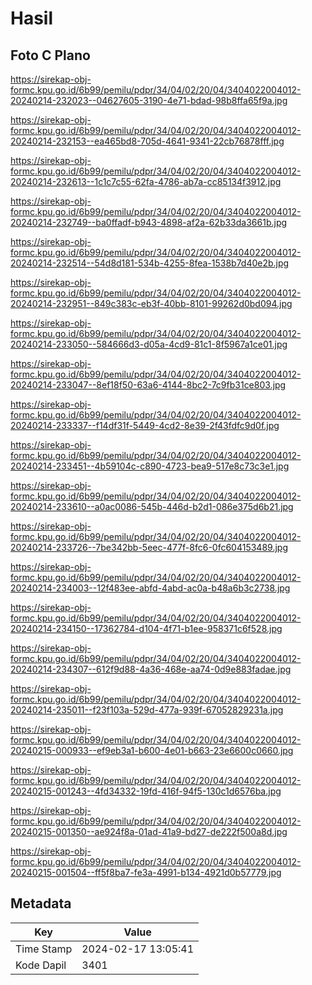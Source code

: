 # Hasil

## Foto C Plano

https://sirekap-obj-formc.kpu.go.id/6b99/pemilu/pdpr/34/04/02/20/04/3404022004012-20240214-232023--04627605-3190-4e71-bdad-98b8ffa65f9a.jpg

https://sirekap-obj-formc.kpu.go.id/6b99/pemilu/pdpr/34/04/02/20/04/3404022004012-20240214-232153--ea465bd8-705d-4641-9341-22cb76878fff.jpg

https://sirekap-obj-formc.kpu.go.id/6b99/pemilu/pdpr/34/04/02/20/04/3404022004012-20240214-232613--1c1c7c55-62fa-4786-ab7a-cc85134f3912.jpg

https://sirekap-obj-formc.kpu.go.id/6b99/pemilu/pdpr/34/04/02/20/04/3404022004012-20240214-232749--ba0ffadf-b943-4898-af2a-62b33da3661b.jpg

https://sirekap-obj-formc.kpu.go.id/6b99/pemilu/pdpr/34/04/02/20/04/3404022004012-20240214-232514--54d8d181-534b-4255-8fea-1538b7d40e2b.jpg

https://sirekap-obj-formc.kpu.go.id/6b99/pemilu/pdpr/34/04/02/20/04/3404022004012-20240214-232951--849c383c-eb3f-40bb-8101-99262d0bd094.jpg

https://sirekap-obj-formc.kpu.go.id/6b99/pemilu/pdpr/34/04/02/20/04/3404022004012-20240214-233050--584666d3-d05a-4cd9-81c1-8f5967a1ce01.jpg

https://sirekap-obj-formc.kpu.go.id/6b99/pemilu/pdpr/34/04/02/20/04/3404022004012-20240214-233047--8ef18f50-63a6-4144-8bc2-7c9fb31ce803.jpg

https://sirekap-obj-formc.kpu.go.id/6b99/pemilu/pdpr/34/04/02/20/04/3404022004012-20240214-233337--f14df31f-5449-4cd2-8e39-2f43fdfc9d0f.jpg

https://sirekap-obj-formc.kpu.go.id/6b99/pemilu/pdpr/34/04/02/20/04/3404022004012-20240214-233451--4b59104c-c890-4723-bea9-517e8c73c3e1.jpg

https://sirekap-obj-formc.kpu.go.id/6b99/pemilu/pdpr/34/04/02/20/04/3404022004012-20240214-233610--a0ac0086-545b-446d-b2d1-086e375d6b21.jpg

https://sirekap-obj-formc.kpu.go.id/6b99/pemilu/pdpr/34/04/02/20/04/3404022004012-20240214-233726--7be342bb-5eec-477f-8fc6-0fc604153489.jpg

https://sirekap-obj-formc.kpu.go.id/6b99/pemilu/pdpr/34/04/02/20/04/3404022004012-20240214-234003--12f483ee-abfd-4abd-ac0a-b48a6b3c2738.jpg

https://sirekap-obj-formc.kpu.go.id/6b99/pemilu/pdpr/34/04/02/20/04/3404022004012-20240214-234150--17362784-d104-4f71-b1ee-958371c6f528.jpg

https://sirekap-obj-formc.kpu.go.id/6b99/pemilu/pdpr/34/04/02/20/04/3404022004012-20240214-234307--612f9d88-4a36-468e-aa74-0d9e883fadae.jpg

https://sirekap-obj-formc.kpu.go.id/6b99/pemilu/pdpr/34/04/02/20/04/3404022004012-20240214-235011--f23f103a-529d-477a-939f-67052829231a.jpg

https://sirekap-obj-formc.kpu.go.id/6b99/pemilu/pdpr/34/04/02/20/04/3404022004012-20240215-000933--ef9eb3a1-b600-4e01-b663-23e6600c0660.jpg

https://sirekap-obj-formc.kpu.go.id/6b99/pemilu/pdpr/34/04/02/20/04/3404022004012-20240215-001243--4fd34332-19fd-416f-94f5-130c1d6576ba.jpg

https://sirekap-obj-formc.kpu.go.id/6b99/pemilu/pdpr/34/04/02/20/04/3404022004012-20240215-001350--ae924f8a-01ad-41a9-bd27-de222f500a8d.jpg

https://sirekap-obj-formc.kpu.go.id/6b99/pemilu/pdpr/34/04/02/20/04/3404022004012-20240215-001504--ff5f8ba7-fe3a-4991-b134-4921d0b57779.jpg


## Metadata

| Key        | Value               |
| ---------- | ------------------- |
| Time Stamp | 2024-02-17 13:05:41 |
| Kode Dapil | 3401                |



